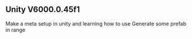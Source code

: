 ## Unity V6000.0.45f1

Make a meta setup in unity and learning how to use 
Generate some prefab in range 
